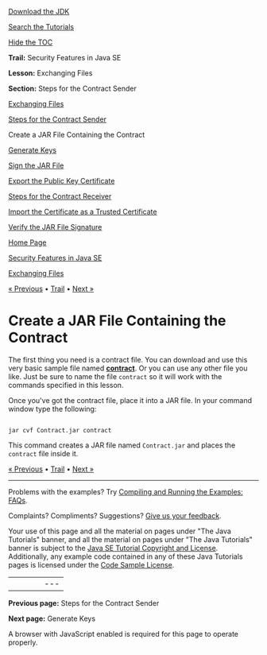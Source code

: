 [Download
the JDK](http://java.sun.com/javase/6/download.jsp)
  
[Search the
Tutorials](../../search.html)
  
[Hide the TOC](javascript:toggleLeft())

**Trail:** Security Features in Java SE
  
**Lesson:** Exchanging Files
  
**Section:** Steps for the Contract Sender

[Exchanging Files](index.html)

[Steps for the Contract Sender](sender.html)

Create a JAR File Containing the Contract

[Generate Keys](step2.html)

[Sign the JAR File](step3.html)

[Export the Public Key Certificate](step4.html)

[Steps for the Contract Receiver](receiver.html)

[Import the Certificate as a Trusted Certificate](rstep1.html)

[Verify the JAR File Signature](rstep2.html)

[Home Page](../../index.html)
>
[Security Features in Java SE](../index.html)
>
[Exchanging Files](index.html)

[« Previous](sender.html) • [Trail](../TOC.html) • [Next »](step2.html)

# Create a JAR File Containing the Contract

The first thing you need is a contract file.
You can download and use this very basic sample file named
**[contract](examples/contract)**. Or you can use
any other file you like. Just be sure to name the file `contract`
so it will work with the commands specified in this lesson.

Once you've got the contract file, place it into a JAR file.
In your command window type the following:

```

jar cvf Contract.jar contract

```

This command creates a JAR file named `Contract.jar` and places the `contract` file inside it.

[« Previous](sender.html)
•
[Trail](../TOC.html)
•
[Next »](step2.html)

---

Problems with the examples? Try [Compiling and Running
the Examples: FAQs](../../information/run-examples.html).
  
Complaints? Compliments? Suggestions? [Give
us your feedback](http://download.oracle.com/javase/feedback.html).

Your use of this page and all the material on pages under "The Java Tutorials" banner,
and all the material on pages under "The Java Tutorials" banner is subject to the [Java SE Tutorial Copyright
and License](../../information/license.html).
Additionally, any example code contained in any of these Java
Tutorials pages is licensed under the
[Code
Sample License](http://developers.sun.com/license/berkeley_license.html).

|  |  |  |  |  |
| --- | --- | --- | --- | --- |
| |  |  | | --- | --- | | duke image | Oracle logo | | [About Oracle](http://www.oracle.com/us/corporate/index.html) | [Oracle Technology Network](http://www.oracle.com/technology/index.html) | [Terms of Service](https://www.samplecode.oracle.com/servlets/CompulsoryClickThrough?type=TermsOfService) | Copyright © 1995, 2011 Oracle and/or its affiliates. All rights reserved. |

**Previous page:** Steps for the Contract Sender
  
**Next page:** Generate Keys




A browser with JavaScript enabled is required for this page to operate properly.